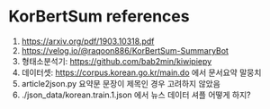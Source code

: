 # KorBertSum references
1. https://arxiv.org/pdf/1903.10318.pdf
2. https://velog.io/@raqoon886/KorBertSum-SummaryBot  
3. 형태소분석기: https://github.com/bab2min/kiwipiepy  
4. 데이터셋: https://corpus.korean.go.kr/main.do 에서 문서요약 말뭉치  
5. article2json.py 요약문 문장이 제목인 경우 고려하지 않았음  
6. ./json_data/korean.train.1.json 에서 뉴스 데이터 셔플 어떻게 하지?
